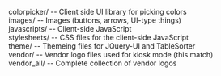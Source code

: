 colorpicker/ -- Client side UI library for picking colors  
images/      -- Images (buttons, arrows, UI-type things)  
javascripts/ -- Client-side JavaScript  
stylesheets/ -- CSS files for the client-side JavaScript  
theme/       -- Themeing files for JQuery-UI and TableSorter  
vendor/      -- Vendor logo files used for kiosk mode (this match)  
vendor_all/  -- Complete collection of vendor logos  
